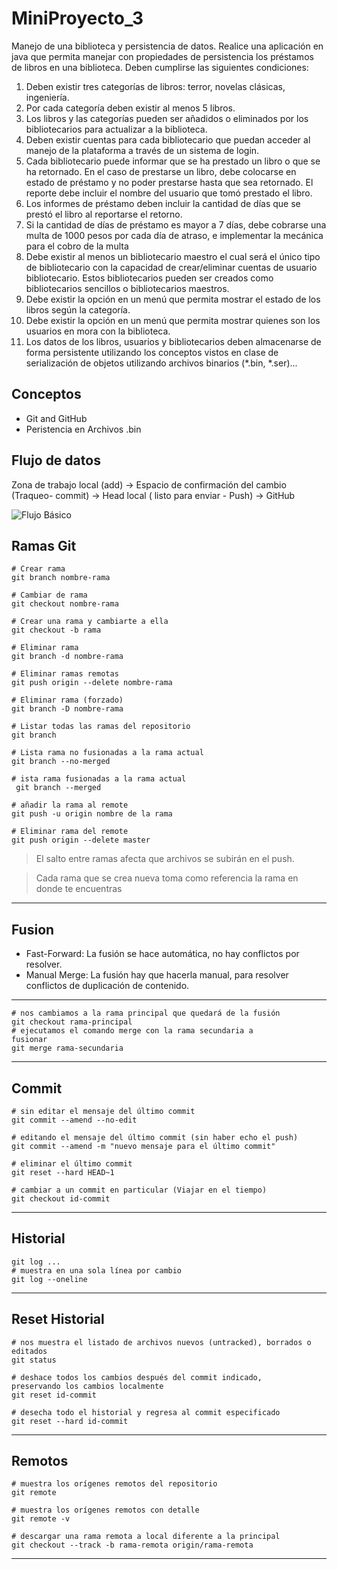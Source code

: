 # MiniProyecto_3
Manejo de una biblioteca y persistencia de datos.
Realice una aplicación en java que permita manejar con propiedades de persistencia los préstamos
de libros en una biblioteca. Deben cumplirse las siguientes condiciones:
1. Deben existir tres categorías de libros: terror, novelas clásicas, ingeniería.
2. Por cada categoría deben existir al menos 5 libros.
3. Los libros y las categorías pueden ser añadidos o eliminados por los bibliotecarios para
actualizar a la biblioteca.
4. Deben existir cuentas para cada bibliotecario que puedan acceder al manejo de la
plataforma a través de un sistema de login.
5. Cada bibliotecario puede informar que se ha prestado un libro o que se ha retornado. En
el caso de prestarse un libro, debe colocarse en estado de préstamo y no poder prestarse
hasta que sea retornado. El reporte debe incluir el nombre del usuario que tomó prestado
el libro.
6. Los informes de préstamo deben incluir la cantidad de días que se prestó el libro al
reportarse el retorno.
7. Si la cantidad de días de préstamo es mayor a 7 días, debe cobrarse una multa de 1000 pesos
por cada día de atraso, e implementar la mecánica para el cobro de la multa
8. Debe existir al menos un bibliotecario maestro el cual será el único tipo de bibliotecario con
la capacidad de crear/eliminar cuentas de usuario bibliotecario. Estos bibliotecarios pueden
ser creados como bibliotecarios sencillos o bibliotecarios maestros.
9. Debe existir la opción en un menú que permita mostrar el estado de los libros según la
categoría.
10. Debe existir la opción en un menú que permita mostrar quienes son los usuarios en mora
con la biblioteca.
11. Los datos de los libros, usuarios y bibliotecarios deben almacenarse de forma persistente
utilizando los conceptos vistos en clase de serialización de objetos utilizando archivos
binarios (*.bin, *.ser)...

## Conceptos

- Git and GitHub 
- Peristencia en Archivos .bin

## Flujo de datos
Zona de trabajo local (add) → Espacio de confirmación del cambio (Traqueo- commit) →
Head local ( listo para enviar - Push) → GitHub

![Flujo Básico](https://jonmircha.com/img/blog/git-flow.png)

## Ramas Git
    # Crear rama
    git branch nombre-rama

    # Cambiar de rama
    git checkout nombre-rama

    # Crear una rama y cambiarte a ella
    git checkout -b rama

    # Eliminar rama
    git branch -d nombre-rama

    # Eliminar ramas remotas
    git push origin --delete nombre-rama

    # Eliminar rama (forzado)
    git branch -D nombre-rama

    # Listar todas las ramas del repositorio
    git branch

    # Lista rama no fusionadas a la rama actual
    git branch --no-merged

    # ista rama fusionadas a la rama actual
     git branch --merged

    # añadir la rama al remote
    git push -u origin nombre de la rama
    
    # Eliminar rama del remote
    git push origin --delete master

> El salto entre ramas afecta que archivos se subirán en el push.

> Cada rama que se crea nueva toma como referencia la rama
> en donde te encuentras
--- 
## Fusion
- Fast-Forward: La fusión se hace automática, no hay conflictos por resolver.
- Manual Merge: La fusión hay que hacerla manual, para resolver conflictos de duplicación de contenido.
---
    # nos cambiamos a la rama principal que quedará de la fusión
    git checkout rama-principal
    # ejecutamos el comando merge con la rama secundaria a 
    fusionar
    git merge rama-secundaria
---
## Commit
    # sin editar el mensaje del último commit
    git commit --amend --no-edit

    # editando el mensaje del último commit (sin haber echo el push)
    git commit --amend -m "nuevo mensaje para el último commit"

    # eliminar el último commit
    git reset --hard HEAD~1

    # cambiar a un commit en particular (Viajar en el tiempo)
    git checkout id-commit
---
## Historial
    git log ...
    # muestra en una sola línea por cambio
    git log --oneline
--- 
## Reset Historial
    # nos muestra el listado de archivos nuevos (untracked), borrados o editados
    git status

    # deshace todos los cambios después del commit indicado, 
    preservando los cambios localmente
    git reset id-commit

    # desecha todo el historial y regresa al commit especificado
    git reset --hard id-commit
--- 
## Remotos
    # muestra los orígenes remotos del repositorio
    git remote

    # muestra los orígenes remotos con detalle
    git remote -v

    # descargar una rama remota a local diferente a la principal
    git checkout --track -b rama-remota origin/rama-remota
---
